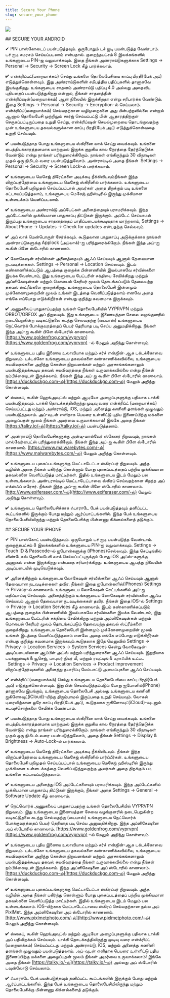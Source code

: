 ```yaml
---
title: Secure Your Phone
slug: secure_your_phone
---
```


![](/images/coverchap_3.jpg)


<div class="SECPHONE_H2" markdown="1">## SECURE YOUR ANDROID</div>






✔ PIN பாஸ்கோடைப் பயன்படுத்தவும். ஒருபோதும் டச் ஐடி பயன்படுத்த வேண்டாம். டச் ஐடி சமரசம் செய்யப்படலாம் என்பதால். குறைந்தபட்சம் 8 இலக்கங்களில் உங்களுடைய PIN-ஜ வலுவாக்கவும். இதை நீங்கள் அண்ராய்டுகளுக்காக Settings → Personal → Security → Screen Lock கீழ் பார்க்கலாம்.

✔ என்க்ரிப்பட்(மறையாக்கம்) செய்து உங்களை தொலைபேசியை காப்பு பிரதி(பேக் அப்) எடுத்துக்கொள்ளவும். இது அண்ராய்டுகளின் சமீபத்திய பதிப்புகளில் தானாகவே இயங்குகிறது. உங்களுடைய சாதனம் அண்ராய்டு பதிப்பு 4.0 அல்லது அதைவிட புதியதைப் பயன்படுத்துகிறது என்றால், நீங்கள் சாதனத்தின் என்க்ரிப்ஷன்(மறையாக்கம்) ஆன் நிலையில் இருக்கிறதா என்று சரிபார்க்க வேண்டும். இதை Settings → Personal → Security → Encryption-ல் செய்யலாம். என்க்ரிப்ட்(மறையாக்கம்) செய்வதற்கான வழிமுறைகளை அது பின்பற்றவில்லை என்றால் ஆனால் தொலைபேசி முற்றிலும் சார்ஜ் செய்யப்பட்டு மின் ஆதாரத்திற்குள் செருகப்பட்டிருப்பதை உறுதி செய்து, என்க்ரிப்ஷன் செயல்முறையை தொடங்குவதற்கு முன் உங்களுடைய தகவல்களுக்கான காப்பு பிரதி(பேக் அப்) எடுத்துக்கொள்வதை உறுதி செய்யவும்.  

✔ பயன்படுத்தாத போது உங்களுடைய ஸ்கிரீனை லாக் செய்து வைக்கவும். உங்களை பைத்தியக்காரத்தனமாக மாற்றாமல் இருக்க குறுகிய கால நேரத்தை தேர்ந்தெடுக்க வேண்டும் என்று நாங்கள் பரிந்துரைக்கிறோம். நாங்கள் எங்கிருந்தும் 30 விநாடிகள் முதல் ஒரு நிமிடம் வரை பயன்படுத்துவோம். அண்ராய்டில் அதை நீங்கள்  Settings → Personal → Security → Screen Lock-ல் பார்க்கலாம்.   

✔ உங்களுடைய மெசேஜ் திரேட்களை அடிக்கடி நீக்கிவிடவும்நீங்கள் இந்த விருப்பத்தேர்வை உங்களுடைய மெசேஜ் ஸ்கிரீனில் பார்க்கலாம். உங்களுடைய தொலைபேசி பறிமுதல் செய்யப்பட்டால் அவர்கள் அதை திறக்கும் படி உங்களை கட்டாயப்படுத்தலாம், உங்களுடைய மெசேஜ் ஹிஸ்டிரில் இருந்து முக்கிமான உள்ளடக்கம் வெளிப்படலாம். 




✔ உங்களுடைய அண்ராய்டு அப்டேட்கள் அனைத்தையும் பராமரிக்கவும். இந்த அப்டேட்களில் முக்கியமான பாதுகாப்பு திட்டுகள் இருக்கும். அப்டேட் செய்யாமல் இருப்பது உங்களுடைய சாதனத்தைப் பாதிப்படையக்கூடியதாக மாற்றலாம், Settings → About Phone → Updates → Check for updates என்பதற்கு செல்லவும். 

✔ அப் லாக் மென்பொருள் சேர்க்கவும். கூடுதலான பாதுகாப்பு அடுக்குக்காக நாங்கள் அண்ராய்டுகளுக்கு Applock (அப்லாக்)-ஐ பரிந்துரைக்கிறோம். நீங்கள் இந்த அப்-ஐ கூகிள் பிளே ஸ்டோரில் காணலாம். 

✔ லோகேஷன் சர்வீஸ்கள் அனைத்தையும் ஆஃப் செய்யவும் ஆனால் தேவையான நடவடிக்கைகள்.  Settings → Personal → Location  செல்லவும். இடம் கண்காணிக்கப்படும் ஆபத்தை குறைக்க பின்னணியில் இயல்பாகவே சர்வீஸ்களை இயக்க வேண்டாம், இது உங்களுடைய பேட்டரின் சக்தியை சேமிக்கிறது மற்றும் அப்ளிகேஷன்கள் மற்றும் மொபைல் கேரியர் மூலம் தொடங்கப்படும் தேவையற்ற தகவல் ஸ்ட்ரீம்களை குறைக்கிறது. உங்களுடைய தொலைபேசி இன்னமும் முக்கோணமுறையின் மூலம் உங்கள் இடத்தை வெளிப்படுத்தலாம் எனவே அதை எங்கே எப்போது எடுக்கிறீர்கள் என்பது குறித்து கவனமாக இருக்கவும்.

✔ அணுகலைப் பாதுகாப்பதற்கு உங்கள் தொலைபேசியில் VYPRVPN மற்றும் ORBOT/ORFOX அப் நிறுவவும். இது உங்களுடைய இணையத்தள சேவை வழங்குனரில் நடைபெறுகின்ற வடிகட்டுதலை கடந்து செலவதற்கு (பைபாஸ்) உங்களுடைய நெட்வொர்க் போக்குவரத்தைப் பெயர் தெரியாத படி செய்ய அனுமதிக்கிறது. நீங்கள் இந்த அப்-ஐ கூகிள் பிளே ஸ்டோரில் காணலாம். [https://www.goldenfrog.com/vyprvpn](https://www.goldenfrog.com/vyprvpn) -ல் மேலும் அறிந்து கொள்ளவும். 




✔ உங்களுடைய புதிய இணைய உலாவியாக மற்றும் சர்ச் என்ஜின்-ஆக டக்டக்கோவை நிறுவவும். டக்டக்கோ உங்களுடைய தகவல்களை கண்காணிக்கவில்லை, உங்களுடைய சுயவிவரங்களை அறிந்து கொள்ள நிறுவனங்கள் மற்றும் அரசாங்கங்களாலும் பயன்படுத்தக்கூடிய தகவல் சுயவிவரத்தை நீங்கள் உருவாக்கவில்லை என்று நீங்கள் நம்பிக்கையுடன் இருக்கலாம். நீங்கள் இந்த அப்-ஐ கூகிள் பிளே ஸ்டோரில் காணலாம். [https://duckduckgo.com-ல்](https://duckduckgo.com-ல்) மேலும் அறிந்து கொள்ளவும். 

✔ ஸ்கைப், கூகிள் ஹெங்அவுட்ஸ் மற்றும் ஆடியோ அழைப்புகளுக்கு பதிலாக டாக்கி பயன்படுத்தவும். டாக்கி தொடக்கத்திலிருந்து முடிவு வரை என்க்ரிப்ட் (மறையாக்கம்) செய்யப்பட்டது மற்றும் அண்ராய்டு, iOS, மற்றும் அனைத்து கணினி தளங்கள் முழுவதும் பயன்படுத்தலாம். அப்-வுடன் எளிதாக பெயரை உள்ளிட்டு புதிய இணைப்பிற்கு மக்களை அழைப்பதன் மூலம் நீங்கள் அமர்வை உருவாக்கலாம்! இங்கே அதை நீங்கள் [https://talky.io/-ல்](https://talky.io/-ல்) பயன்படுத்தலாம். 

✔ அண்ராய்டு தொலைபேசிகளுக்கு அன்டி-மால்வேர் ஸ்கேனர் நிறுவவும், நாங்கள் மால்வேர்பைட்ஸ் பரிந்துரைக்கிறோம். நீங்கள் இந்த அப்-ஐ கூகிள் பிளே ஸ்டோரில் காணலாம். [https://www.malwarebytes.com/-ல்](https://www.malwarebytes.com/-ல்) மேலும் அறிந்து கொள்ளவும்.

✔ உங்களுடைய புகைப்படங்களுக்கு மெட்டாடேட்டா ஸ்கிரப்பர் நிறுவவும். அந்த வழியில் அதை நீங்கள் பகிர்ந்து கொள்ளும் போது புகைப்படத்தைப் பற்றிய முக்கியமான தகவல்களை வெளிப்படுத்த மாட்டீர்கள். இதில் உங்களுடைய இடம் மேலும் பல உள்ளடங்கலாம். அண்டராய்டில் மெட்டாடேட்டாவை ஸ்கிரப் செய்வதற்கான சிறந்த அப் எக்ஸ்ஃப் எரேசர். நீங்கள் இந்த அப்-ஐ கூகிள் பிளே ஸ்டோரில் காணலாம். [http://www.exiferaser.com/-ல்](http://www.exiferaser.com/-ல்) மேலும் அறிந்து கொள்ளவும்.

✔ உங்களுடைய தொலைபேசிக்காக ஃபாராடே பேக் பயன்படுத்தவும் தனிப்பட்ட கூட்டங்களில் இருக்கும் போது மற்றும் ஆர்ப்பாட்டங்களில். இந்த பேக் உங்களுடைய தொலைபேசியிலிருந்து மற்றும் தொலைபேசிக்கு மின்னணு கிக்னல்களைத் தடுக்கும்.

<div class="SECPHONE_H2" markdown="1">## SECURE YOUR IPHONE</div>






✔ PIN பாஸ்கோட் பயன்படுத்தவும். ஒருபோதும் டச் ஐடி பயன்படுத்த வேண்டாம். குறைந்தபட்சம் 8 இலக்கங்களில் உங்களுடைய PIN-ஐ வலுவாக்கவும். Settings → Touch ID &amp; Passcode–ல்  ஐபோன்களுக்கு (iPhones)செல்லவும். இந்த செட்டிங்கில் விண்டோஸ் தொலைபேசி லாக் செய்யப்பட்டிருக்கும் போது iOS அப்ஸ்-களுக்கு அணுகல் என்ன இருக்கிறது என்பதை சரிபார்க்கிறது. உங்களுடைய ஆபத்து நிலையின் அடிப்படையில் முடிவெடுக்கவும். 

✔ அனைத்திற்கும் உங்களுடைய லோகேஷன் சர்வீஸ்களை ஆஃப் செய்யவும் ஆனால் தேவையான நடவடிக்கைகள் தவிர. நீங்கள் இதை ஐபோன்களில்(iPhones) Settings → Privacy-ல் காணலாம். உங்களுடைய லோகேஷன் செட்டிங்களில் அப்-ஐ மதிப்பாய்வு செய்யவும். அனைத்திற்கும் உங்களுடைய லோகேஷன் சர்வீஸ்களை ஆஃப செய்யவும் ஆனால் தேவையான நடவடிக்கைகள் தவிர. நீங்கள் இதை iOS-ல் Settings → Privacy → Location Services கீழ் காணலாம். இடம் கண்காணிக்கப்படும் ஆபத்தை குறைக்க பின்னணியில் இயல்பாகவே சர்வீஸ்களை இயக்க வேண்டாம், இது உங்களுடைய பேட்டரின் சக்தியை சேமிக்கிறது மற்றும் அப்ளிகேஷன்கள் மற்றும் மொபைல் கேரியர் மூலம் தொடங்கப்படும் தேவையற்ற தகவல் ஸ்ட்ரீம்களை குறைக்கிறது. உங்களுடைய தொலைபேசி இன்னமும் முக்கோணமுறையின் மூலம் உங்கள் இடத்தை வெளிப்படுத்தலாம் எனவே அதை எங்கே எப்போது எடுக்கிறீர்கள் என்பது குறித்து கவனமாக இருக்கவும்.கூடுதலாக இதே மெனுவில் Settings → Privacy → Location Services → System Services சென்று லோகேஷன்-அடிப்படையிலான ஆப்பிள் அட்ஸ் மற்றும் பரிந்துரைகளை ஆஃப் செய்யவும். இறுதியாக டயக்னாஸ்டிக் &amp; யூசெஜ், பாபுலர் நியர் மீ, மற்றும் ரவுட்டிங் &amp;  டிராஃபிக் உட்பட   Settings → Privacy → Location Services → Product improvement விருப்பத்தேர்வுகளில் அனைத்து தயாரிப்பு மேம்பாட்டு அமைப்புகளை ஆஃப் செய்யவும்.




✔ என்க்ரிப்ட்(மறையாக்கம்) செய்து உங்களுடைய தொலைபேசியை காப்பு பிரதி(பேக் அப்) எடுத்துக்கொள்ளவும். இது பின் செயல்படுத்தப்படும் போது ஐபோனில்(iPhone) தானாகவே இயங்கும், உங்களுடைய தொலைபேசி அல்லது உங்களுடைய கணினி ஐகிளோவுட்(iCloud)-யிற்கு திரும்பாமல் இருப்பதை உறுதி செய்யவும். லோகல் டிரைவிற்கான ஒரே காப்பு பிரதி(பேக் அப்), கூடுதலாக ஐகிளோவுட்(iCloud)-வுடனும் கடவுச்சொற்களை சேமிக்க வேண்டாம்.      

✔ பயன்படுத்தாத போது உங்களுடைய ஸ்கிரீனை லாக் செய்து வைக்கவும். உங்களை பைத்தியக்காரத்தனமாக மாற்றாமல் இருக்க குறுகிய கால நேரத்தை தேர்ந்தெடுக்க வேண்டும் என்று நாங்கள் பரிந்துரைக்கிறோம். நாங்கள் எங்கிருந்தும் 30 விநாடிகள் முதல் ஒரு நிமிடம் வரை பயன்படுத்துவோம், அதை நீங்கள் Settings → Display &amp; Brightness → Auto-Lock-ல் பார்க்கலாம்.

✔ உங்களுடைய மெசேஜ் திரேட்களை அடிக்கடி நீக்கிவிடவும். நீங்கள் இந்த விருப்பத்தேர்வை உங்களுடைய மெசேஜ் ஸ்கிரீனில் பார்ப்பீர்கள். உங்களுடைய தொலைபேசி பறிமுதல் செய்யப்பட்டால் உங்களுடைய மெசேஜ் ஹிஸ்டிரில் இருந்து  முக்கிமான உள்ளடக்கத்தை வெளிப்படுத்துவதற்கு அவர்கள் அதை திறக்கும் படி உங்களை கட்டாயப்படுத்தலாம். 

✔ உங்களுடைய அனைத்து  iOS அப்டேட்களையும் பராமரிக்கவும். இந்த அப்டேட்களில் முக்கியமான பாதுகாப்பு திட்டுகள் இருக்கும், நீங்கள் அதை Settings → General → Software Update கீழ் காணலாம்.

✔  நெட்வொர்க் அணுகலைப் பாதுகாப்பதற்கு உங்கள் தொலைபேசியில் VYPRVPN நிறுவவும். இது உங்களுடைய இணையத்தள சேவை வழங்குனரில் நடைபெறுகின்ற வடிகட்டுதலை கடந்து செல்வதற்கு (பைபாஸ்) உங்களுடைய நெட்வொர்க் போக்குவரத்தைப் பெயர் தெரியாத படி செய்ய அனுமதிக்கிறது. இந்த அப்ளிகேஷனை அப் ஸ்டோரில் காணலாம். [https://www.goldenfrog.com/vyprvpn](https://www.goldenfrog.com/vyprvpn) –ல் மேலும் அறிந்து கொள்ளவும்




✔  உங்களுடைய புதிய இணைய உலாவியாக மற்றும் சர்ச் என்ஜின்-ஆக டக்டக்கோவை நிறுவவும். டக்டக்கோ உங்களுடைய தகவல்களை கண்காணிக்கவில்லை, உங்களுடைய சுயவிவரங்களை அறிந்து கொள்ள நிறுவனங்கள் மற்றும் அரசாங்கங்களாலும் பயன்படுத்தக்கூடிய தகவல் சுயவிவரத்தை நீங்கள் உருவாக்கவில்லை என்று நீங்கள் நம்பிக்கையுடன் இருக்கலாம். இந்த அப்ளிகேஷனை அப் ஸ்டோரில் காணலாம். [https://duckduckgo.com-ல்](https://duckduckgo.com-ல்) மேலும் அறிந்து கொள்ளவும்.

✔ உங்களுடைய புகைப்படங்களுக்கு மெட்டாடேட்டா ஸ்கிரப்பர் நிறுவவும். அந்த வழியில் அதை நீங்கள் பகிர்ந்து கொள்ளும் போது புகைப்படத்தைப் பற்றிய முக்கியமான தகவல்களை வெளிப்படுத்த மாட்டீர்கள். இதில் உங்களுடைய இடம் மேலும் பல உள்ளடங்கலாம். iOS–யிற்காக மெட்டாடேட்டாவை ஸ்கிரப் செய்வதற்கான நல்ல அப் PixlMet. இந்த அப்ளிகேஷனை அப் ஸ்டோரில் காணலாம். [http://www.pixlmetphoto.com/-ல்](http://www.pixlmetphoto.com/-ல்) மேலும் அறிந்து கொள்ளவும். 

✔  ஸ்கைப், கூகிள் ஹெங்அவுட்ஸ் மற்றும் ஆடியோ அழைப்புகளுக்கு பதிலாக டாக்கி அப் பதிவிறக்கம் செய்யவும். டாக்கி தொடக்கத்திலிருந்து முடிவு வரை என்க்ரிப்ட் (மறையாக்கம்) செய்யப்பட்டது மற்றும் அண்ராய்டு, iOS, மற்றும் அனைத்து கணினி தளங்கள் முழுவதும் பயன்படுத்தலாம். அப்-வுடன் எளிதாக பெயரை உள்ளிட்டு புதிய இணைப்பிற்கு மக்களை அழைப்பதன் மூலம் நீங்கள் அமர்வை உருவாக்கலாம்! இங்கே அதை நீங்கள் [https://talky.io/-ல்](https://talky.io/-ல்) அல்லது அப் ஸ்டோரில் டவுன்லோடு செய்யலாம்.

✔ ஃபாராடே பேக் பயன்படுத்தவும் தனிப்பட்ட கூட்டங்களில் இருக்கும் போது மற்றும் ஆர்ப்பாட்டங்களில். இந்த பேக் உங்களுடைய தொலைபேசியிலிருந்து மற்றும் தொலைபேசிக்கு மின்னணு கிக்னல்களைத் தடுக்கும்.